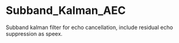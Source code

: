 # Subband_Kalman_AEC
Subband kalman filter for echo cancellation, include residual echo suppression as speex.

